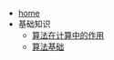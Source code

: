 - [home](/src/algorithms/Intro_Algo/)
- 基础知识
    - [算法在计算中的作用](/src/algorithms/Intro_Algo/p1c1_intro.md)
    - [算法基础](/src/algorithms/Intro_Algo/p1c2_base.md)